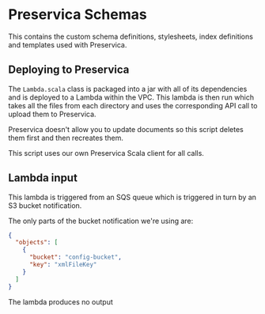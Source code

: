 # Preservica Schemas

This contains the custom schema definitions, stylesheets, index definitions and templates used with Preservica.

## Deploying to Preservica
The `Lambda.scala` class is packaged into a jar with all of its dependencies and is deployed to a Lambda within the VPC. 
This lambda is then run which takes all the files from each directory and uses the corresponding API call to upload them to Preservica.

Preservica doesn't allow you to update documents so this script deletes them first and then recreates them.

This script uses our own Preservica Scala client for all calls.

## Lambda input
This lambda is triggered from an SQS queue which is triggered in turn by an S3 bucket notification.

The only parts of the bucket notification we're using are:

```json
{
  "objects": [
    {
      "bucket": "config-bucket",
      "key": "xmlFileKey"
    }
  ]
}
```
The lambda produces no output
